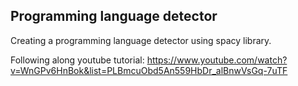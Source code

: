 ## Programming language detector

Creating a programming language detector using spacy library.

Following along youtube tutorial: https://www.youtube.com/watch?v=WnGPv6HnBok&list=PLBmcuObd5An559HbDr_alBnwVsGq-7uTF
